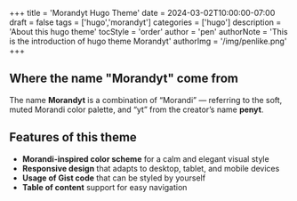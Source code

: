 +++
title = 'Morandyt Hugo Theme'
date = 2024-03-02T10:00:00-07:00
draft = false
tags = ['hugo','morandyt']
categories = ['hugo']
description = 'About this hugo theme'
tocStyle = 'order'
author = 'pen'
authorNote = 'This is the introduction of hugo theme Morandyt'
authorImg = '/img/penlike.png'
+++

## Where the name "Morandyt" come from

The name **Morandyt** is a combination of “Morandi” — referring to the soft, muted Morandi color palette, and “yt” from the creator’s name **penyt**.

## Features of this theme

- **Morandi-inspired color scheme** for a calm and elegant visual style  
- **Responsive design** that adapts to desktop, tablet, and mobile devices  
- **Usage of Gist code** that can be styled by yourself  
- **Table of content** support for easy navigation  

